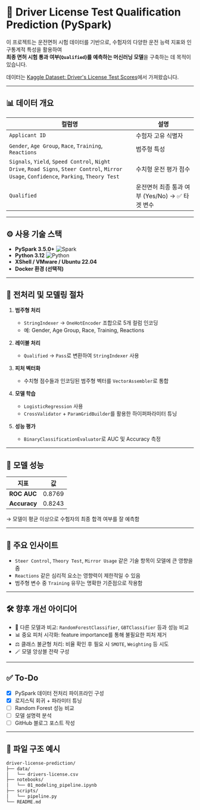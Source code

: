 # 🚗 Driver License Test Qualification Prediction (PySpark)

이 프로젝트는 운전면허 시험 데이터를 기반으로, 수험자의 다양한 운전 능력 지표와 인구통계적 특성을 활용하여  
**최종 면허 시험 통과 여부(`Qualified`)를 예측하는 머신러닝 모델**을 구축하는 데 목적이 있습니다.

데이터는 [Kaggle Dataset: Driver's License Test Scores](https://www.kaggle.com/datasets/ferdinandbaidoo/drivers-license-test-scores-data)에서 가져왔습니다.

---

## 📊 데이터 개요

| 컬럼명 | 설명 |
|--------|------|
| `Applicant ID` | 수험자 고유 식별자 |
| `Gender`, `Age Group`, `Race`, `Training`, `Reactions` | 범주형 특성 |
| `Signals`, `Yield`, `Speed Control`, `Night Drive`, `Road Signs`, `Steer Control`, `Mirror Usage`, `Confidence`, `Parking`, `Theory Test` | 수치형 운전 평가 점수 |
| `Qualified` | 운전면허 최종 통과 여부 (Yes/No) → ✅ 타겟 변수 |

---

## ⚙ 사용 기술 스택

- **PySpark 3.5.0+**
  ![Spark](https://img.shields.io/badge/PySpark-EE7C15?logo=apachespark&logoColor=white)
- **Python 3.12**
  ![Python](https://img.shields.io/badge/Python-3776AB?logo=python&logoColor=ffffff)
- **XShell / VMware / Ubuntu 22.04**
- **Docker 환경 (선택적)**

---

## 🧪 전처리 및 모델링 절차

1. **범주형 처리**  
   - `StringIndexer` → `OneHotEncoder` 조합으로 5개 컬럼 인코딩  
   - 예: Gender, Age Group, Race, Training, Reactions

2. **레이블 처리**  
   - `Qualified` → `Pass`로 변환하여 `StringIndexer` 사용

3. **피처 벡터화**  
   - 수치형 점수들과 인코딩된 범주형 벡터를 `VectorAssembler`로 통합

4. **모델 학습**
   - `LogisticRegression` 사용
   - `CrossValidator` + `ParamGridBuilder`를 활용한 하이퍼파라미터 튜닝

5. **성능 평가**
   - `BinaryClassificationEvaluator`로 AUC 및 Accuracy 측정

---

## 🏁 모델 성능

| 지표 | 값 |
|------|----|
| **ROC AUC** | 0.8769 |
| **Accuracy** | 0.8243 |

→ 모델이 평균 이상으로 수험자의 최종 합격 여부를 잘 예측함

---

## 🌟 주요 인사이트

- `Steer Control`, `Theory Test`, `Mirror Usage` 같은 기술 항목이 모델에 큰 영향을 줌
- `Reactions` 같은 심리적 요소는 영향력이 제한적일 수 있음
- 범주형 변수 중 `Training` 유무는 명확한 기준점으로 작용함

---

## 🛠 향후 개선 아이디어

- 🔁 다른 모델과 비교: `RandomForestClassifier`, `GBTClassifier` 등과 성능 비교
- 📊 중요 피처 시각화: feature importance를 통해 불필요한 피처 제거
- ⚖ 클래스 불균형 처리: 비율 확인 후 필요 시 `SMOTE`, `Weighting` 등 시도
- 🪄 모델 앙상블 전략 구성

---

## ✅ To-Do

- [x] PySpark 데이터 전처리 파이프라인 구성
- [x] 로지스틱 회귀 + 파라미터 튜닝
- [ ] Random Forest 성능 비교
- [ ] 모델 설명력 분석
- [ ] GitHub 블로그 포스트 작성

---

## 📁 파일 구조 예시

```bash
driver-license-prediction/
├── data/
│   └── drivers-license.csv
├── notebooks/
│   └── 01_modeling_pipeline.ipynb
├── scripts/
│   └── pipeline.py
└── README.md

